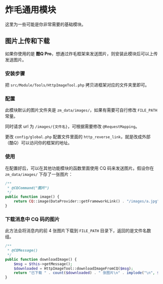 # 炸毛通用模块

这里为一些可能是你非常需要的基础模块。

## 图片上传和下载
如果你使用的是 **酷Q Pro**，想通过炸毛框架来发送图片，则安装此模块后可以上传发送图片。

### 安装步骤
把 `src/Module/Tools/HttpImageTool.php` 拷贝进框架对应的文件夹里即可。

### 配置
此模块默认的图片文件夹是 `zm_data/images/`，如果有需要可自行修改 `FILE_PATH` 常量。

同时请求 url 为 `/images/{文件名}`，可根据需要修改 `@RequestMapping`。

更改 `config/global.php` 配置文件里面的 `http_reverse_link`，就是改成外部（酷Q）可以访问你的框架的地址。

### 使用
在配置好后，可以在其他功能模块的函数里面使用 CQ 码来发送图片。假设你在 `zm_data/images/` 下存了一张图片：
```php
/**
 * @CQCommand("图片")
 */
public function image() {
    return CQ::image(DataProvider::getFrameworkLink() . "/images/a.jpg");
}
```

### 下载消息中 CQ 码的图片
此方法会将消息内的前 4 张图片下载到 `FILE_PATH` 目录下，返回的是文件名数组。
```php
/**
 * @CQMessage()
 */
public function downloadImage() {
    $msg = $this->getMessage();
    $downloaded = HttpImageTool::downloadImageFromCQ($msg);
    return "已下载 " . count($downloaded) . " 张图片\n" . implode("\n", $downloaded);
}
```
